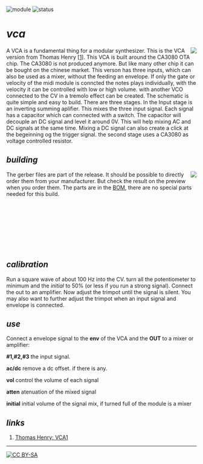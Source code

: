 ![module](https://img.shields.io/badge/module-VCA-yellow)
![status](https://img.shields.io/badge/status-working-green)

# *vca*

A VCA is a fundamental thing for a modular synthesizer. This is the VCA <a href="https://spielhuus.github.io/elektrophon/images/vca-1-logo-tmb.jpg"><img align="right" src="https://spielhuus.github.io/elektrophon/images/vca-1-logo-tmb.jpg"></a> version from Thomas Henry \[[1][1]]\. This VCA is built around the CA3080 OTA chip. The CA3080 is not produced anymore. But like many other chip it can be bought on the chinese market. This verson has three inputs, which can also be used as a mixer, without the feeding an envelope.  If only the gate or velocity of the midi module is conncted the notes plays individually, with the velocity it can be controlled with low or high volume. with another VCO connected to the CV in a tremolo effect can be created.  The schematic is quite simple and easy to build. There are three stages. In the Input stage is an inverting summing aplifier. This mixes the three input signal. Each signal has a capacitor which can connected with a switch. The capacitor will decouple an DC signal and level it around 0V. This will help mixing AC and DC signals at the same time. Mixing a DC signal can also create a click at the begeinning og the trigger signal. the second stage uses a CA3080 as voltage controlled resistor.

## *building*
<a href="https://spielhuus.github.io/elektrophon/images/vca-1-logo-tmb.jpg"><img align="right" src="https://spielhuus.github.io/elektrophon/images/VCA-side_tmb.jpg"></a> The gerber files are part of the release. It should be possible to directly order them from your manufacturer. But check the result on the preview when you order them. The parts are in the [BOM](BOM.md), there are no special parts needed for this build. <br/><br/><br/><br/><br/><br/><br/><br/><br/>

## *calibration*

Run a square wave of about 100 Hz into the CV. turn all the potentiometer to minimum and the *initial* to 50% (or less if you run a strong signal). Connect the out to an amplifier. Now adjust the trimpot until the signal is silent. You may also want to further adjust the trimpot when an input signal and envelope is connected. 

## *use*

Connect a envelope signal to the **env** of the VCA and the **OUT** to a mixer or amplifier:

**#1,#2,#3** the input signal.

**ac/dc** remove a dc offset. if there is any.

**vol** control the volume of each signal

**atten** atenuation of the mixed signal

**initial** initial volume of the signal mix, if turned full of the module is a mixer

## *links*

1) [Thomas Henry: VCA1][1]

---
[![CC BY-SA](https://licensebuttons.net/l/by-sa/3.0/88x31.png)](https://creativecommons.org/licenses/by-sa/4.0/)

[1]: http://birthofasynth.com/Thomas_Henry/Pages/VCA-1.html
